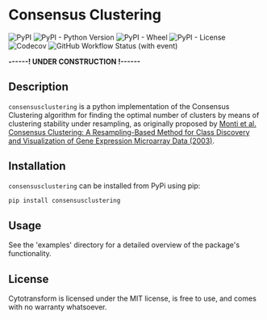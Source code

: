 # Consensus Clustering

![PyPI](https://img.shields.io/pypi/v/consensusclustering)
![PyPI - Python Version](https://img.shields.io/pypi/pyversions/consensusclustering)
![PyPI - Wheel](https://img.shields.io/pypi/wheel/consensusclustering)
![PyPI - License](https://img.shields.io/pypi/l/consensusclustering)
![Codecov](https://img.shields.io/codecov/c/github/burtonrj/consensusclustering)
![GitHub Workflow Status (with event)](https://img.shields.io/github/actions/workflow/status/burtonrj/consensusclustering/build.yaml)

**------! UNDER CONSTRUCTION !------**

## Description

`consensusclustering` is a python implementation of the Consensus Clustering
algorithm for finding the optimal number of clusters by means of clustering
stability under resampling, as originally proposed by [Monti et al. Consensus
Clustering: A Resampling-Based Method for Class Discovery and Visualization of Gene
Expression Microarray Data (2003)](https://link.springer.com/article/10.1023/A:1023949509487).

## Installation

`consensusclustering` can be installed from PyPi using pip:

```bash
pip install consensusclustering
```

## Usage

See the 'examples' directory for a detailed overview of the package's functionality.

## License

Cytotransform is licensed under the MIT license, is free to use, and comes with no warranty whatsoever.
